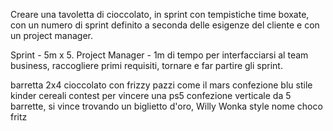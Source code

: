 Creare una tavoletta di cioccolato, in sprint con tempistiche time boxate, con un numero di sprint definito a seconda delle esigenze del cliente e con un project manager.

Sprint - 5m x 5.
Project Manager - 1m  di tempo per interfacciarsi al team business, raccogliere primi requisiti, tornare e far partire gli sprint.

barretta 2x4 
cioccolato con frizzy pazzi
come il mars
confezione blu stile kinder cereali
contest per vincere una ps5
confezione verticale da 5 barrette, si vince trovando un biglietto d'oro, Willy Wonka style
nome choco fritz